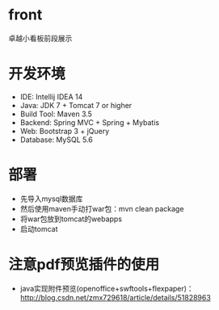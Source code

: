 # front
卓越小看板前段展示

# 开发环境

* IDE: Intellij IDEA 14
* Java: JDK 7 + Tomcat 7 or higher
* Build Tool: Maven 3.5
* Backend: Spring MVC + Spring + Mybatis
* Web: Bootstrap 3 + jQuery
* Database: MySQL 5.6

# 部署
* 先导入mysql数据库
* 然后使用maven手动打war包：mvn clean package
* 将war包放到tomcat的webapps
* 启动tomcat

# 注意pdf预览插件的使用
* java实现附件预览(openoffice+swftools+flexpaper)：http://blog.csdn.net/zmx729618/article/details/51828963